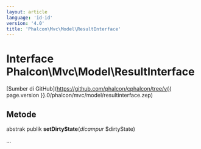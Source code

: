 ```yaml
---
layout: article
language: 'id-id'
version: '4.0'
title: 'Phalcon\Mvc\Model\ResultInterface'
---
```

# Interface **Phalcon\Mvc\Model\ResultInterface**

[Sumber di GitHub](https://github.com/phalcon/cphalcon/tree/v{{ page.version }}.0/phalcon/mvc/model/resultinterface.zep)

## Metode

abstrak publik **setDirtyState**(*dicampur* $dirtyState)

...